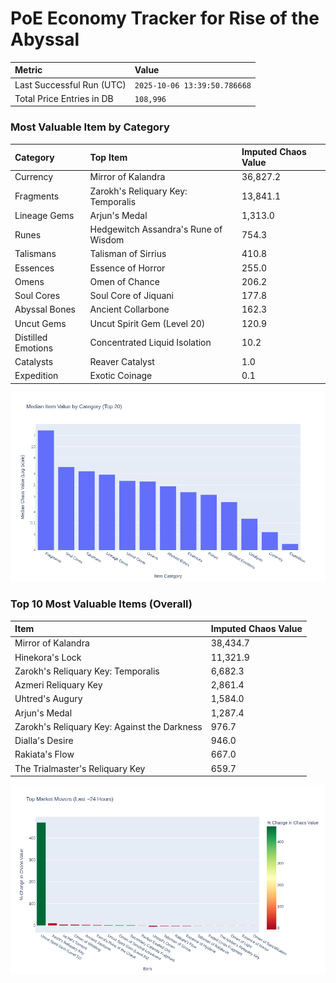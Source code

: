 # PoE Economy Tracker for Rise of the Abyssal

<!-- START_MAINTENANCE -->
| Metric | Value |
|:---|:---|
| Last Successful Run (UTC) | `2025-10-06 13:39:50.786668` |
| Total Price Entries in DB | `108,996` |

<!-- END_MAINTENANCE -->

<!-- START_DATAFRAME_DEBUG -->
<!-- END_DATAFRAME_DEBUG -->

<!-- START_CATEGORY_ANALYSIS -->
### Most Valuable Item by Category
| Category | Top Item | Imputed Chaos Value |
| :--- | :--- | :--- |
| Currency | Mirror of Kalandra | 36,827.2 |
| Fragments | Zarokh's Reliquary Key: Temporalis | 13,841.1 |
| Lineage Gems | Arjun's Medal | 1,313.0 |
| Runes | Hedgewitch Assandra's Rune of Wisdom | 754.3 |
| Talismans | Talisman of Sirrius | 410.8 |
| Essences | Essence of Horror | 255.0 |
| Omens | Omen of Chance | 206.2 |
| Soul Cores | Soul Core of Jiquani | 177.8 |
| Abyssal Bones | Ancient Collarbone | 162.3 |
| Uncut Gems | Uncut Spirit Gem (Level 20) | 120.9 |
| Distilled Emotions | Concentrated Liquid Isolation | 10.2 |
| Catalysts | Reaver Catalyst | 1.0 |
| Expedition | Exotic Coinage | 0.1 |


![Category Analysis Chart](charts/category_analysis.png)
<!-- END_ANALYSIS -->

<!-- START_ANALYSIS -->
### Top 10 Most Valuable Items (Overall)
| Item | Imputed Chaos Value |
| :--- | :--- |
| Mirror of Kalandra | 38,434.7 |
| Hinekora's Lock | 11,321.9 |
| Zarokh's Reliquary Key: Temporalis | 6,682.3 |
| Azmeri Reliquary Key | 2,861.4 |
| Uhtred's Augury | 1,584.0 |
| Arjun's Medal | 1,287.4 |
| Zarokh's Reliquary Key: Against the Darkness | 976.7 |
| Dialla's Desire | 946.0 |
| Rakiata's Flow | 667.0 |
| The Trialmaster's Reliquary Key | 659.7 |


![Market Movers Chart](charts/market_movers.png)
<!-- END_ANALYSIS -->
